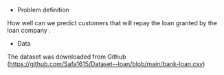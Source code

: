 * Problem definition

How well can we predict customers that will repay the loan granted by the loan company .

*  Data

The dataset was downloaded from Github (https://github.com/Safa1615/Dataset--loan/blob/main/bank-loan.csv)






